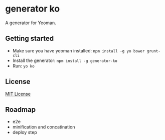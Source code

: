 # generator ko

A generator for Yeoman.

## Getting started
- Make sure you have yeoman installed:
    `npm install -g yo bower grunt-cli`
- Install the generator: `npm install -g generator-ko`
- Run: `yo ko`

## License
[MIT License](http://en.wikipedia.org/wiki/MIT_License)

## Roadmap
- e2e
- minification and concatination
- deploy step
